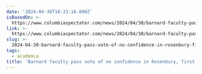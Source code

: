 ```yaml
---
date: '2024-04-30T18:33:16.000Z'
isBasedOn: >-
  https://www.columbiaspectator.com/news/2024/04/30/barnard-faculty-pass-vote-of-no-confidence-in-rosenbury-first-recorded-instance-in-college-history/
link: >-
  https://www.columbiaspectator.com/news/2024/04/30/barnard-faculty-pass-vote-of-no-confidence-in-rosenbury-first-recorded-instance-in-college-history/
slug: >-
  2024-04-30-barnard-faculty-pass-vote-of-no-confidence-in-rosenbury-first-recorded-ins
tags:
  - academia
title: 'Barnard faculty pass vote of no confidence in Rosenbury, first recorded ins'
---
```


